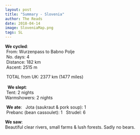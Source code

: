 ```yaml
---
layout: post
title: "Summary - Slovenia"
author: The Reads
date: 2018-04-14
image: SloveniaMap.png
tags: SL
---
```


**We cycled**:  
  From: Wurzenpass to Babno Polje  
  No. days: 4  
  Distance: 182 km  
  Ascent: 2515 m  
  
  TOTAL from UK: 2377 km (1477 miles)  
    
   **We slept**:  
  Tent: 2 nights  
  Warmshowers: 2 nights  
 
  **We ate**:  
  Jota (saukraut & pork soup): 1  
  Prebanc (bean cassoulet): 1  
  Strudel: 6  
  
  **We saw**:  
  Beautiful clear rivers, small farms & lush forests. Sadly no bears.     
  
